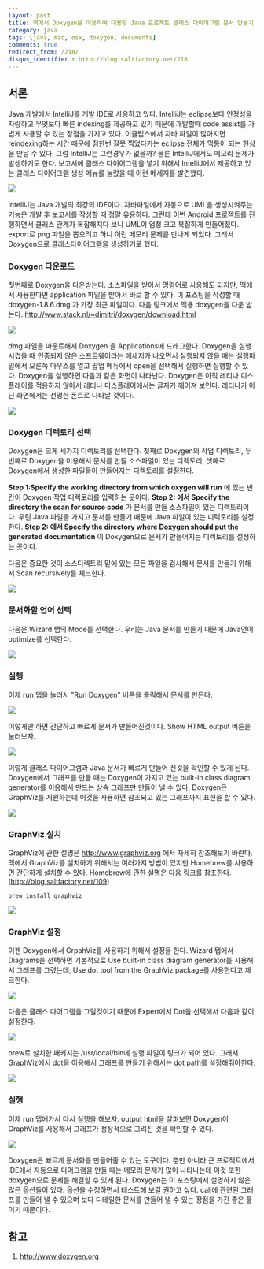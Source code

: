 ```yaml
---
layout: post
title: 맥에서 Doxygen을 이용하여 대용량 Java 프로젝트 클래스 다이어그램 문서 만들기
category: java
tags: [java, mac, osx, doxygen, documents]
comments: true
redirect_from: /218/
disqus_identifier : http://blog.saltfactory.net/218
---
```


## 서론

Java 개발에서 IntelliJ를 개발 IDE로 사용하고 있다. IntelliJ는 eclipse보다 안정성을 자랑하고 무엇보다 빠른 indexing를 제공하고 있기 때문에 개발할때 code assist를 가볍게 사용할 수 있는 장점을 가지고 있다. 이클립스에서 자바 파일이 많아지면 reindexing하는 시간 때문에 점한번 잘못 찍었다가는 eclipse 전체가 먹통이 되는 현상을 만날 수 있다. 그럼 IntelliJ는 그런경우가 없을까? 물론 IntelliJ에서도 메모리 문제가 발생하기도 한다. 보고서에 클래스 다이어그램을 넣기 위해서 IntelliJ에서 제공하고 있는 클래스 다이어그램 생성 메뉴를 눌렀을 때 이런 메세지를 발견했다.

![](http://asset.blog.hibrainapps.net/saltfactory/images/9216c2f9-03a7-4f9a-a0d0-1cb979f080cc)

<!--more-->

IntelliJ는 Java 개발의 최강의 IDE이다. 자바파일에서 자동으로 UML을 생성시켜주는 기능은 개발 후 보고서를 작성할 때 정말 유용하다. 그런데 이번 Android 프로젝트를 진행하면서 클래스 관계가 복잡해지다 보니 UML이 엄청 크고 복잡하게 만들어졌다. export로 png 파일을 뽑으려고 하니 이런 메모리 문제를 만나게 되었다. 그래서 Doxygen으로 클래스다이어그램을 생성하기로 했다.

### Doxygen 다운로드

첫번째로 Doxygen을 다운받는다. 소스파일을 받아서 명령어로 사용해도 되지만, 맥에서 사용한다면 application 파일을 받아서 바로 할 수 있다. 이 포스팅을 작성할 때 doxygen-1.8.6.dmg 가 가장 최근 파일이다. 다음 링크에서 맥용 doxygen을 다운 받는다.
http://www.stack.nl/~dimitri/doxygen/download.html

![](http://asset.blog.hibrainapps.net/saltfactory/images/4bfffcfb-7036-4a94-b2ed-c3acb00772b5)

dmg 파일을 마운트해서 Doxygen 을 Applications에 드래그한다. Doxygen을 실행 시켰을 때 인증되지 않은 소프트웨어라는 메세지가 나오면서 실행되지 않을 때는 실행파일에서 오른쪽 마우스를 열고 팝업 메뉴에서 open을 선택해서 실행하면 실행할 수 있다. Doxygen을 실행하면 다음과 같은 화면이 나타난다. Doxygen은 아직 레티나 디스플레이를 적용하지 않아서 레티나 디스플레이에서는 글자가 깨어져 보인다. 레티나가 아닌 화면에서는 선명한 폰트로 나타날 것이다.

![](http://asset.blog.hibrainapps.net/saltfactory/images/459230f8-6111-478d-a6a7-07fed83e9bf8)

### Doxygen 디렉토리 선택

Doxygen은 크게 세가지 디렉토리를 선택한다. 첫째로 Doxygen의 작업 디렉토리, 두번째로 Doxygen을 이용해서 문서를 만들 소스파일이 있는 디렉토리, 셋째로 Doxygen에서 생성한 파일들이 만들어지는 디렉토리를 설정한다.

**Step 1:Specify the working directory from which oxygen will run** 에 있는 빈칸이 Doxygen 작업 디렉토리를 입력하는 곳이다.
**Step 2: 에서 Specify the directory the scan for source code** 가 문서를 만들 소스파일이 있는 디렉토리이다. 우린 Java 파일을 가지고 문서를 만들기 때문에 Java 파일이 있는 디렉토리를 설정한다.
**Step 2: 에서 Specify the directory where Doxygen should put the generated documentation** 이 Doxygen으로 문서가 만들어지는 디렉토리를 설정하는 곳이다.

다음은 중요한 것이 소스디렉토리 밑에 있는 모든 파일을 검사해서 문서를 만들기 위해서 Scan recursively를 체크한다.

![](http://asset.blog.hibrainapps.net/saltfactory/images/b2768478-2896-455c-a66a-5b9f0c5b5cec)

### 문서화할 언어 선택

다음은 Wizard 탭의 Mode를 선택한다. 우리는 Java 문서를 만들기 때문에 Java언어 optimize를 선택한다.

![](http://asset.blog.hibrainapps.net/saltfactory/images/f03f70ba-5635-4edf-a64f-83e85eaf06da)

### 실행

이제 run 탭을 눌러서 "Run Doxygen" 버튼을 클릭해서 문서를 만든다.

![](http://asset.blog.hibrainapps.net/saltfactory/images/b6ecd879-27fa-4776-a751-2267df79d18c)

이렇게만 하면 간단하고 빠르게 문서가 만들어진것이다. Show HTML output 버튼을 눌러보자.

![](http://asset.blog.hibrainapps.net/saltfactory/images/43b8dfb2-e2bb-4e5d-9bd5-fabe487830d8)

이렇게 클래스 다이어그램과 Java 문서가 빠르게 만들어 진것을 확인할 수 있게 된다. Doxygen에서 그래프를 만들 때는 Doxygen이 가지고 있는 built-in class diagram generator를 이용해서 만드는 상속 그래프만 만들어 낼 수 있다. Doxygen은 GraphViz를 지원하는데 이것을 사용하면 참조되고 있는 그래프까지 표현을 할 수 있다.

![](http://asset.blog.hibrainapps.net/saltfactory/images/031f46a7-146c-4a8d-9505-00379130292e)

### GraphViz 설치

GraphViz에 관한 설명은 http://www.graphviz.org 에서 자세히 참조해보기 바란다.
맥에서 GraphViz를 설치하기 위해서는 여러가지 방법이 있지만 Homebrew를 사용하면 간단하게 설치할 수 있다. Homebrew에 관한 설명은 다음 링크를 참조한다. (http://blog.saltfactory.net/109)

```
brew install graphviz
```

![](http://asset.blog.hibrainapps.net/saltfactory/images/9f9ff7c8-9d6d-4c9d-974c-9edc4f7dd1b5)

### GraphViz 설정

이젠 Doxygen에서 GrpahViz를 사용하기 위해서 설정을 한다. Wizard 탭에서 Diagrams을 선택하면 기본적으로 Use built-in class diagram generator를 사용해서 그래프를 그렸는데, Use dot tool from the GraphViz package를 사용한다고 체크한다.

![](http://asset.blog.hibrainapps.net/saltfactory/images/66c91ffc-93d9-4ef3-b9e8-17048e9b37b5)

다음은 클래스 다어그램을 그릴것이기 때문에 Expert에서 Dot을 선택해서 다음과 같이 설정한다.

![](http://asset.blog.hibrainapps.net/saltfactory/images/c1dec815-b8f8-4b49-9d72-db51f126d90a)

brew로 설치한 패키지는 /usr/local/bin에 실행 파일이 링크가 되어 있다. 그래서 GraphViz에서 dot을 이용해서 그래프를 만들기 위해서는 dot path를 설정해줘야한다.

![](http://asset.blog.hibrainapps.net/saltfactory/images/f6e33df5-ceb6-457c-ad22-9b7ecb21fbb6)

### 실행

이제 run 탭에가서 다시 실행을 해보자. output html을 살펴보면 Doxygen이 GraphViz를 사용해서 그래프가 정상적으로 그려진 것을 확인할 수 있다.

![](http://asset.blog.hibrainapps.net/saltfactory/images/31c34d45-d2c8-46be-813f-d4e67b1e91bb)

Doxygen은 빠르게 문서화를 만들어줄 수 있는 도구이다. 뿐만 아니라 큰 프로젝트에서 IDE에서 자동으로 다어그램을 만들 때는 메모리 문제가 많이 나타나는데 이것 또한 doxygen으로 문제를 해결할 수 있게 된다. Doxygen는 이 포스팅에서 설명하지 않은 많은 옵션들이 있다. 옵션을 수정하면서 테스트해 보길 권하고 싶다. call에 관련된 그래프를 만들어 낼 수 있으며 보다 디테일한 문서를 만들어 낼 수 있는 장점을 가진 좋은 툴이기 때문이다.

## 참고

1. http://www.doxygen.org

